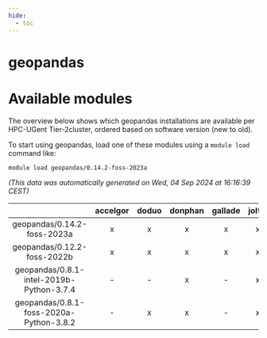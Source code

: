```yaml
---
hide:
  - toc
---
```


geopandas
=========

# Available modules


The overview below shows which geopandas installations are available per HPC-UGent Tier-2cluster, ordered based on software version (new to old).

To start using geopandas, load one of these modules using a `module load` command like:

```shell
module load geopandas/0.14.2-foss-2023a
```

*(This data was automatically generated on Wed, 04 Sep 2024 at 16:16:39 CEST)*  

| |accelgor|doduo|donphan|gallade|joltik|shinx|skitty|
| :---: | :---: | :---: | :---: | :---: | :---: | :---: | :---: |
|geopandas/0.14.2-foss-2023a|x|x|x|x|x|x|x|
|geopandas/0.12.2-foss-2022b|x|x|x|x|x|-|x|
|geopandas/0.8.1-intel-2019b-Python-3.7.4|-|-|x|-|x|-|x|
|geopandas/0.8.1-foss-2020a-Python-3.8.2|-|x|x|-|x|-|x|
